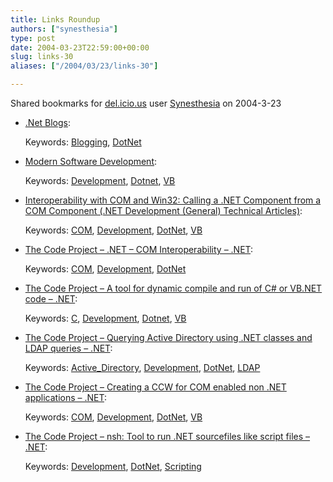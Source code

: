 ```yaml
---
title: Links Roundup
authors: ["synesthesia"]
type: post
date: 2004-03-23T22:59:00+00:00
slug: links-30 
aliases: ["/2004/03/23/links-30"]

---
```

Shared bookmarks for [del.icio.us][1] user  [Synesthesia][2] on 2004-3-23

  * [.Net Blogs][3]:
   
    Keywords: [Blogging][4], [DotNet][5]
  * [Modern Software Development][6]:
   
    Keywords: [Development][7], [Dotnet][8], [VB][9]
  * [Interoperability with COM and Win32: Calling a .NET Component from a COM Component (.NET Development (General) Technical Articles)][10]:
   
    Keywords: [COM][11], [Development][7], [DotNet][5], [VB][9]
  * [The Code Project &#8211; .NET &#8211; COM Interoperability &#8211; .NET][12]:
   
    Keywords: [COM][11], [Development][7], [DotNet][5]
  * [The Code Project &#8211; A tool for dynamic compile and run of C# or VB.NET code &#8211; .NET][13]:
   
    Keywords: [C][14], [Development][7], [Dotnet][8], [VB][9]
  * [The Code Project &#8211; Querying Active Directory using .NET classes and LDAP queries &#8211; .NET][15]:
   
    Keywords: [Active_Directory][16], [Development][7], [DotNet][5], [LDAP][17]
  * [The Code Project &#8211; Creating a CCW for COM enabled non .NET applications &#8211; .NET][18]:
   
    Keywords: [COM][11], [Development][7], [DotNet][5], [VB][9]
  * [The Code Project &#8211; nsh: Tool to run .NET sourcefiles like script files &#8211; .NET][19]:
   
    Keywords: [Development][7], [DotNet][5], [Scripting][20]

 [1]: https://del.icio.us/
 [2]: https://del.icio.us/synesthesia
 [3]: https://msdn.microsoft.com/vbasic/community/blogs/default.aspx "https://msdn.microsoft.com/vbasic/community/blogs/default.aspx"
 [4]: https://del.icio.us/synesthesia/Blogging
 [5]: https://del.icio.us/synesthesia/DotNet
 [6]: https://msdn.microsoft.com/vbasic/community/webcasts/modern/default.aspx "https://msdn.microsoft.com/vbasic/community/webcasts/modern/default.aspx"
 [7]: https://del.icio.us/synesthesia/Development
 [8]: https://del.icio.us/synesthesia/Dotnet
 [9]: https://del.icio.us/synesthesia/VB
 [10]: https://msdn.microsoft.com/vstudio/using/understand/interop/default.aspx?pull=/library/en-us/dndotnet/html/callnetfrcom.asp "https://msdn.microsoft.com/vstudio/using/understand/interop/default.aspx?pull=/library/en-us/dndotnet/html/callnetfrcom.asp"
 [11]: https://del.icio.us/synesthesia/COM
 [12]: https://www.codeproject.com/dotnet/COM_DOTNET_INTEROP.asp "https://www.codeproject.com/dotnet/COM_DOTNET_INTEROP.asp"
 [13]: https://www.codeproject.com/dotnet/DynamicCompileAndRun.asp "https://www.codeproject.com/dotnet/DynamicCompileAndRun.asp"
 [14]: https://del.icio.us/synesthesia/C
 [15]: https://www.codeproject.com/dotnet/activedirquery.asp "https://www.codeproject.com/dotnet/activedirquery.asp"
 [16]: https://del.icio.us/synesthesia/Active_Directory
 [17]: https://del.icio.us/synesthesia/LDAP
 [18]: https://www.codeproject.com/dotnet/nettocom.asp "https://www.codeproject.com/dotnet/nettocom.asp"
 [19]: https://www.codeproject.com/dotnet/nscripttool.asp "https://www.codeproject.com/dotnet/nscripttool.asp"
 [20]: https://del.icio.us/synesthesia/Scripting